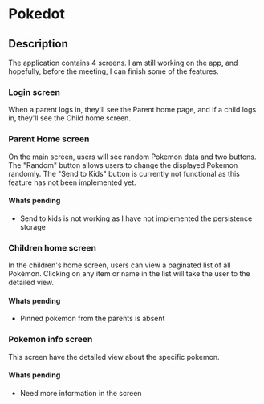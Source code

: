 # Pokedot

## Description

The application contains 4 screens. I am still working on the app, and hopefully, before the
meeting, I can finish some of the features.

### Login screen

When a parent logs in, they'll see the Parent home page, and if a child logs in, they'll see the
Child home screen.

### Parent Home screen

On the main screen, users will see random Pokemon data and two buttons. The "Random" button allows
users to change the displayed Pokemon randomly. The "Send to Kids" button is currently not
functional as this feature has not been implemented yet.

#### Whats pending

- Send to kids is not working as I have not implemented the persistence storage

### Children home screen

In the children's home screen, users can view a paginated list of all Pokémon. Clicking on any item
or name in the list will take the user to the detailed view.

#### Whats pending

- Pinned pokemon from the parents is absent

### Pokemon info screen

This screen have the detailed view about the specific pokemon.

#### Whats pending

- Need more information in the screen 







